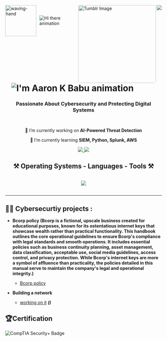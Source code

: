 <img align="right" src="https://visitor-badge.laobi.icu/badge?page_id=Aaroncode72.Aaroncode72" />

<!-- Tumblr GIF -->
  <img align="right" src="https://github.com/user-attachments/assets/b90c1ae1-18e9-41df-a6e1-60a585a10c8e" alt="Tumblr Image" width="250" style="border-radius: 5px;" />
</div>

  <!-- Waving Hand and Animated Hi there -->
  <div style="display: flex; align-items: center;">
    <img src="https://github.com/user-attachments/assets/7b74a85b-ae24-4f16-b795-87f63eeadcbc" alt="waving-hand" width="100" />
    <img src="https://readme-typing-svg.herokuapp.com/?font=Righteous&size=35&center=false&vCenter=true&width=200&height=70&duration=2000&lines=Hi+there!" alt="Hi there animation" style="margin-left: 10px;" />
  </div>

  <!-- Typing Text for Name -->
  <h1 style="margin: 0; padding-left: 20px;">
    <img src="https://readme-typing-svg.herokuapp.com/?font=Righteous&size=35&center=true&vCenter=true&width=500&height=70&duration=4000&lines=I'm+Aaron+K+Babu!;" alt="I'm Aaron K Babu animation" />
  </h1>
<h3 align="center">Passionate About Cybersecurity and Protecting Digital Systems </h3>

<br/>

<div align="center">
 
 🔭 I’m currently working on **AI-Powered Threat Detection**
 
 🌱 I’m currently learning **SIEM, Python, Splunk, AWS**

 </div>
 
<div align="center"> 
  <a href="Aaron:k.Babu.Aaroncode95@gmail.com">
    <img src="https://img.shields.io/badge/Gmail-333333?style=for-the-badge&logo=gmail&logoColor=red" />
  </a>
  <a href="https://www.linkedin.com/in/aaron-babu-0b2001280/" target="_blank">
    <img src="https://img.shields.io/badge/LinkedIn-0077B5?style=for-the-badge&logo=linkedin&logoColor=white" target="_blank" />
  </a>
 
</div>

<h2 align="center">⚒️ Operating Systems - Languages - Tools ⚒️</h2>
<br/>
<div align="center">
    <img src="https://skillicons.dev/icons?i=windows,linux,ubuntu,kali,python,git,r" />
</div>

<br/>
<hr/>
<h2>👨‍💻 Cybersecurtiy projects :</h2>

- <b>Bcorp policy (Bcorp is a fictional, upscale business created for educational purposes, known for its ostentatious internet keys that showcase wealth rather than practical functionality. This handbook outlines the core operational guidelines to ensure Bcorp's compliance with legal standards and smooth operations. It includes essential policies such as business continuity planning, asset management, data classification, acceptable use, social media guidelines, access control, and privacy protection. While Bcorp's internet keys are more a symbol of affluence than practicality, the policies detailed in this manual serve to maintain the company's legal and operational integrity.)</b>
     
  - [Bcorp policy]( https://aaroncode72.github.io/)
- <b>Building a network</b>
  - [working on it]() <b><i>()</b></i>

<h2>🏆Certification</h2>
  <div align="left">
    <img src="https://img.shields.io/badge/CompTIA-Security%2B-red?logo=comptia&logoColor=white&style=for-the-badge" alt="CompTIA Security+ Badge" />
</div>

  

<!--
**Aaroncode72/Aaroncode72** is a ✨ _special_ ✨ repository because its `README.md` (this file) appears on your GitHub profile.

Here are some ideas to get you started:

- 🔭 I’m currently working on ...
- 🌱 I’m currently learning ...
- 👯 I’m looking to collaborate on ...
- 🤔 I’m looking for help with ...
- 💬 Ask me about ...
- 📫 How to reach me: ...
- 😄 Pronouns: ...
- ⚡ Fun fact: ...
-->

